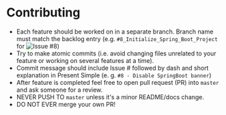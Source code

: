 # Contributing
- Each feature should be worked on in a separate branch. Branch name must match the backlog entry (e.g. ```#8_Initialize_Spring_Boot_Project``` for ![Issue #8](https://github.com/iodudes/friends-nearby/issues/8))
- Try to make atomic commits (i.e. avoid changing files unrelated to your feature or working on several features at a time). 
- Commit message should include Issue # followed by dash and short explanation in Present Simple (e. g. ```#8 - Disable SpringBoot banner```)
- After feature is completed feel free to open pull request (PR) into ```master``` and ask someone for a review.
- NEVER PUSH TO ```master``` unless it's a minor README/docs change.
- DO NOT EVER merge your own PR! 

